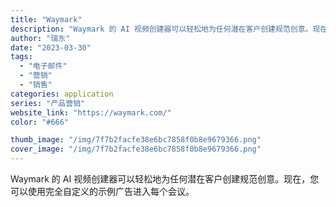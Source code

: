 ```yaml
---
title: "Waymark"
description: "Waymark 的 AI 视频创建器可以轻松地为任何潜在客户创建规范创意。现在，您可以使用完全自定义的示例广告进入每个会"
author: "瑞东"
date: "2023-03-30"
tags:
  - "电子邮件"
  - "营销"
  - "销售"
categories: application
series: "产品营销"
website_link: "https://waymark.com/"
color: "#666"

thumb_image: "/img/7f7b2facfe38e6bc7858f0b8e9679366.png"
cover_image: "/img/7f7b2facfe38e6bc7858f0b8e9679366.png"
---
```


Waymark 的 AI 视频创建器可以轻松地为任何潜在客户创建规范创意。现在，您可以使用完全自定义的示例广告进入每个会议。